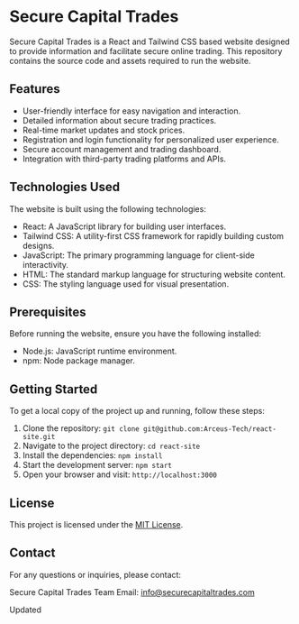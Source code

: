 # Secure Capital Trades

Secure Capital Trades is a React and Tailwind CSS based website designed to provide information and facilitate secure online trading. This repository contains the source code and assets required to run the website.

## Features

- User-friendly interface for easy navigation and interaction.
- Detailed information about secure trading practices.
- Real-time market updates and stock prices.
- Registration and login functionality for personalized user experience.
- Secure account management and trading dashboard.
- Integration with third-party trading platforms and APIs.

## Technologies Used

The website is built using the following technologies:

- React: A JavaScript library for building user interfaces.
- Tailwind CSS: A utility-first CSS framework for rapidly building custom designs.
- JavaScript: The primary programming language for client-side interactivity.
- HTML: The standard markup language for structuring website content.
- CSS: The styling language used for visual presentation.

## Prerequisites

Before running the website, ensure you have the following installed:

- Node.js: JavaScript runtime environment.
- npm: Node package manager.

## Getting Started

To get a local copy of the project up and running, follow these steps:

1. Clone the repository: `git clone git@github.com:Arceus-Tech/react-site.git`
2. Navigate to the project directory: `cd react-site`
3. Install the dependencies: `npm install`
4. Start the development server: `npm start`
5. Open your browser and visit: `http://localhost:3000`


## License

This project is licensed under the [MIT License](LICENSE).

## Contact

For any questions or inquiries, please contact:

Secure Capital Trades Team
Email: info@securecapitaltrades.com

Updated